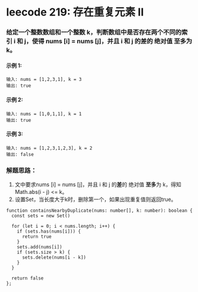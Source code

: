 # leecode 219: 存在重复元素 II
### 给定一个整数数组和一个整数 k，判断数组中是否存在两个不同的索引 i 和 j，使得 nums [i] = nums [j]，并且 i 和 j 的差的 绝对值 至多为 k。

#### 示例 1:
```
输入: nums = [1,2,3,1], k = 3
输出: true
```
#### 示例 2:
```
输入: nums = [1,0,1,1], k = 1
输出: true
```
#### 示例 3:
```
输入: nums = [1,2,3,1,2,3], k = 2
输出: false
```
### 解题思路：
1. 文中要求nums [i] = nums [j]，并且 i 和 j 的**差**的 绝对值 **至多**为 k，得知Math.abs(i - j) <= k。
2. 设置Set，当长度大于k时，删除第一个，如果出现重复值则返回true。
```
function containsNearbyDuplicate(nums: number[], k: number): boolean {
  const sets = new Set()

  for (let i = 0; i < nums.length; i++) {
    if (sets.has(nums[i])) {
      return true
    }
    sets.add(nums[i])
    if (sets.size > k) {
      sets.delete(nums[i - k])
    }
  }

  return false
};
```